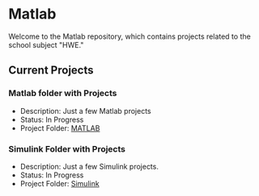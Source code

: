 # Matlab

Welcome to the Matlab repository, which contains projects related to the school subject "HWE."

## Current Projects

### Matlab folder with Projects
- Description: Just a few Matlab projects
- Status: In Progress
- Project Folder: [MATLAB](https://github.com/mendax0110/Matlab/tree/main/MATLAB)

### Simulink Folder with Projects
- Description: Just a few Simulink projects.
- Status: In Progress
- Project Folder: [Simulink](https://github.com/mendax0110/Matlab/tree/main/MATLAB)
